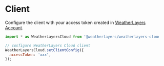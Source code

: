 # Client

Configure the client with your access token created in [WeatherLayers Account](https://account.weatherlayers.com/).

```javascript
import * as WeatherLayersCloud from '@weatherlayers/weatherlayers-cloud';

// configure WeatherLayers Cloud client
WeatherLayersCloud.setClientConfig({
  accessToken: 'xxx',
});
```
